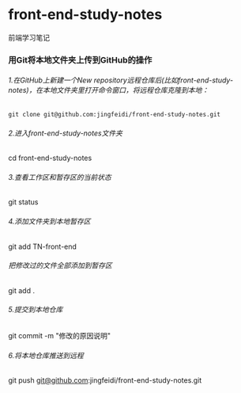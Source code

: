 # front-end-study-notes
前端学习笔记

### 用Git将本地文件夹上传到GitHub的操作
 ###### 1.在GitHub上新建一个New repository远程仓库后(比如front-end-study-notes)，在本地文件夹里打开命令窗口，将远程仓库克隆到本地：<br>
 ```git clone git@github.com:jingfeidi/front-end-study-notes.git```

 ###### 2.进入front-end-study-notes文件夹<br>
 cd front-end-study-notes 

 ###### 3.查看工作区和暂存区的当前状态<br>
 git status

 ###### 4.添加文件夹到本地暂存区<br>
 git add TN-front-end 

 ###### 把修改过的文件全部添加到暂存区<br>
 git add .

 ###### 5.提交到本地仓库<br>
 git commit -m "修改的原因说明"  

 ###### 6.将本地仓库推送到远程<br>
 git push git@github.com:jingfeidi/front-end-study-notes.git
